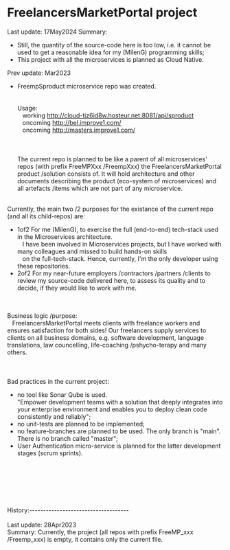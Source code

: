 # FreelancersMarketPortal project  
  
Last update: 17May2024
Summary:
- Still, the quantity of the source-code here is too low, i.e. it cannot be used to get a reasonable idea for my (MilenG) programming skills;
- This project with all the microservices is planned as Cloud Native.
  
Prev update: Mar2023
- FreempSproduct microservice repo was created.
&nbsp;  
&nbsp;  
&nbsp;  
Usage:  
&nbsp;&nbsp; working http://cloud-tiz6id8w.hosteur.net:8081/api/sproduct  
&nbsp;&nbsp; oncoming http://bel.improve1.com/  
&nbsp;&nbsp; oncoming http://masters.improve1.com/  
&nbsp;  
&nbsp;  
&nbsp;  
The current repo is planned to be like a parent of all microservices' repos (with prefix FreeMPXxx /FreempXxx) the FreelancersMarketPortal product /solution consists of. It will hold architecture and other documents describing the product (eco-system of microservices) and all artefacts /items which are not part of any microservice.  
  
&nbsp;  
Currently, the main two /2 purposes for the existance of the current repo (and all its child-repos) are:
- 1of2 For me (MilenG), to exercise the full (end-to-end) tech-stack used in the Microservices architecture.  
&nbsp;&nbsp; I have been involved in Microservices projects, but I have worked with many colleagues and missed to build hands-on skills  
&nbsp;&nbsp; on the full-tech-stack. Hence, currently, I'm the only developer using these repositories.  
- 2of2 For my near-future employers /contractors /partners /clients to review my source-code delivered here, to assess its quality and to decide, if they would like to work with me.  
  
&nbsp;  
&nbsp;  
Business logic /purpose:  
&nbsp;&nbsp; FreelancersMarketPortal meets clients with freelance workers and ensures satisfaction for both sides! Our freelancers supply services to clients on all business domains, e.g. software development, language translations, law councelling, life-coaching /pshycho-terapy and many others.  
&nbsp;  
&nbsp;  
&nbsp;  
Bad practices in the current project:  
- no tool like Sonar Qube is used.  
  "Empower development teams with a solution that deeply integrates into your enterprise environment and enables you to deploy clean code consistently and reliably";  
- no unit-tests are planned to be implemented;  
- no feature-branches are planned to be used. The only branch is "main". There is no branch called "master";  
- User Authentication micro-service is planned for the latter development stages (scrum sprints).
  
&nbsp;  
&nbsp;  
&nbsp;  
&nbsp;  
&nbsp;  
&nbsp;  
History:------------------------------------  
&nbsp;  
Last update: 28Apr2023  
Summary:     Currently, the project (all repos with prefix FreeMP_xxx /Freemp_xxx) is empty, it contains only the current file.  
  
  
